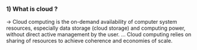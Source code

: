 <h3>1) What is cloud ?</h3>
->    Cloud computing is the on-demand availability of computer system resources, especially data storage (cloud storage) and
 computing power, without direct active management by the user. 
... Cloud computing relies on sharing of resources to achieve coherence and economies of scale.

